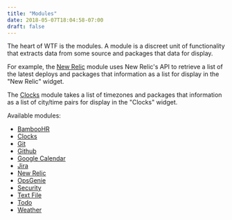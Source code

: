 ```yaml
---
title: "Modules"
date: 2018-05-07T18:04:58-07:00
draft: false
---
```


The heart of WTF is the modules. A module is a discreet unit of
functionality that extracts data from some source and packages that data
for display.

For example, the <a href="/posts/modules/newrelic">New Relic</a> module
uses New Relic's API to retrieve a list of the latest deploys and
packages that information as a list for display in the "New Relic"
widget.

The <a href="/posts/modules/clocks">Clocks</a> module takes a list of
timezones and packages that information as a list of city/time pairs for
display in the "Clocks" widget.

Available modules:

<ul class="list-bare">
  <li><a href="/posts/modules/bamboohr">BambooHR</a>
  <li><a href="/posts/modules/clocks">Clocks</a>
  <li><a href="/posts/modules/git">Git</a>
  <li><a href="/posts/modules/github">Github</a>
  <li><a href="/posts/modules/gcal" class="disabled">Google Calendar</a>
  <li><a href="/posts/modules/jira" class="disabled">Jira</a>
  <li><a href="/posts/modules/newrelic">New Relic</a>
  <li><a href="/posts/modules/opsgenie">OpsGenie</a>
  <li><a href="/posts/modules/security">Security</a>
  <li><a href="/posts/modules/textfile">Text File</a>
  <li><a href="/posts/modules/todo" class="disabled">Todo</a>
  <li><a href="/posts/modules/weather">Weather</a>
</ul>
